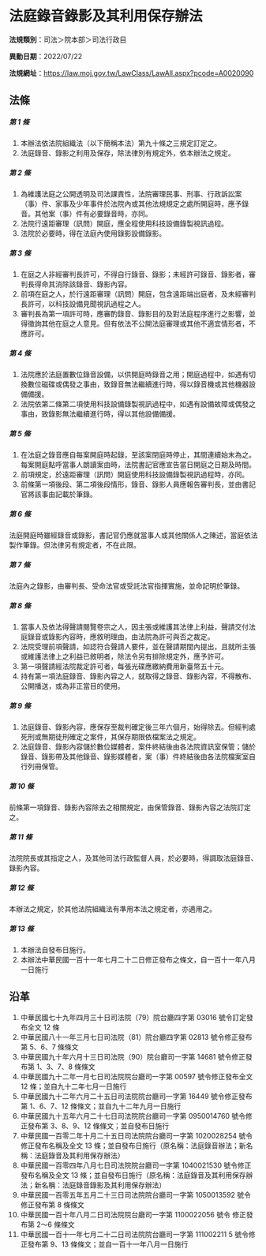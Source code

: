 # 法庭錄音錄影及其利用保存辦法



**法規類別**：司法＞院本部＞司法行政目

**異動日期**：2022/07/22  

**法規網址**：https://law.moj.gov.tw/LawClass/LawAll.aspx?pcode=A0020090



## 法條
##### 第 1 條
1. 本辦法依法院組織法（以下簡稱本法）第九十條之三規定訂定之。
1. 法庭錄音、錄影之利用及保存，除法律別有規定外，依本辦法之規定。

##### 第 2 條
1. 為維護法庭之公開透明及司法課責性，法院審理民事、刑事、行政訴訟案（事）件、家事及少年事件於法院內或其他法規規定之處所開庭時，應予錄音。其他案（事）件有必要錄音時，亦同。
1. 法院行遠距審理（訊問）開庭，應全程使用科技設備錄製視訊過程。
1. 法院於必要時，得在法庭內使用錄影設備錄影。

##### 第 3 條
1. 在庭之人非經審判長許可，不得自行錄音、錄影；未經許可錄音、錄影者，審判長得命其消除該錄音、錄影內容。
1. 前項在庭之人，於行遠距審理（訊問）開庭，包含遠距端出庭者，及未經審判長許可，以科技設備見聞視訊過程之人。
1. 審判長為第一項許可時，應審酌錄音、錄影目的及對法庭程序進行之影響，並得徵詢其他在庭之人意見。但有依法不公開法庭審理或其他不適宜情形者，不應許可。

##### 第 4 條
1. 法院應於法庭置數位錄音設備，以供開庭時錄音之用；開庭過程中，如遇有切換數位磁碟或偶發之事由，致錄音無法繼續進行時，得以錄音機或其他機器設備備援。
1. 法院依第二條第二項使用科技設備錄製視訊過程中，如遇有設備故障或偶發之事由，致錄影無法繼續進行時，得以其他設備備援。

##### 第 5 條
1. 在法庭之錄音應自每案開庭時起錄，至該案閉庭時停止，其間連續始末為之。每案開庭點呼當事人朗讀案由時，法院書記官應宣告當日開庭之日期及時間。
1. 前項規定，於遠距審理（訊問）開庭使用科技設備錄製視訊過程時，亦同。
1. 前條第一項後段、第二項後段情形，錄音、錄影人員應報告審判長，並由書記官將該事由記載於筆錄。

##### 第 6 條
法庭開庭時雖經錄音或錄影，書記官仍應就當事人或其他關係人之陳述，當庭依法製作筆錄。但法律另有規定者，不在此限。

##### 第 7 條
法庭內之錄影，由審判長、受命法官或受託法官指揮實施，並命記明於筆錄。

##### 第 8 條
1. 當事人及依法得聲請閱覽卷宗之人，因主張或維護其法律上利益，聲請交付法庭錄音或錄影內容時，應敘明理由，由法院為許可與否之裁定。
1. 法院受理前項聲請，如認符合聲請人要件，並在聲請期間內提出，且就所主張或維護法律上之利益已敘明者，除法令另有排除規定外，應予許可。
1. 第一項聲請經法院裁定許可者，每張光碟應繳納費用新臺幣五十元。
1. 持有第一項法庭錄音、錄影內容之人，就取得之錄音、錄影內容，不得散布、公開播送，或為非正當目的使用。

##### 第 9 條
1. 法庭錄音、錄影內容，應保存至裁判確定後三年六個月，始得除去。但經判處死刑或無期徒刑確定之案件，其保存期限依檔案法之規定。
1. 法庭錄音、錄影內容儲於數位媒體者，案件終結後由各法院資訊室保管；儲於錄音、錄影帶及其他錄音、錄影媒體者，案（事）件終結後由各法院檔案室自行列冊保管。 

##### 第 10 條
前條第一項錄音、錄影內容除去之相關規定，由保管錄音、錄影內容之法院訂定之。

##### 第 11 條
法院院長或其指定之人，及其他司法行政監督人員，於必要時，得調取法庭錄音、錄影內容。

##### 第 12 條
本辦法之規定，於其他法院組織法有準用本法之規定者，亦適用之。

##### 第 13 條
1. 本辦法自發布日施行。 
1. 本辦法中華民國一百十一年七月二十二日修正發布之條文，自一百十一年八月一日施行

## 沿革
1. 中華民國七十九年四月三十日司法院（79）院台廳四字第 03016  號令訂定發布全文 12 條
1. 中華民國八十一年三月七日司法院（81）院台廳四字第 02813  號令修正發布第 5、6、7  條條文
1. 中華民國九十年六月十三日司法院（90）院台廳司一字第 14681  號令修正發布第 1、3、7、8 條條文
1. 中華民國九十二年一月七日司法院院台廳司一字第 00597  號令修正發布全文 12 條；並自九十二年七月一日施行
1. 中華民國九十二年六月二十五日司法院院台廳司一字第 16449  號令修正發布第 1、6、7、12  條條文；並自九十二年九月一日施行
1. 中華民國九十五年六月二十七日司法院院台廳司一字第 0950014760 號令修正發布第 3、8、9、12  條條文；並自發布日施行
1. 中華民國一百零二年十月二十五日司法院院台廳司一字第 1020028254 號令修正發布名稱及全文 13 條；並自發布日施行（原名稱：法庭錄音辦法；新名稱：法庭錄音及其利用保存辦法）
1. 中華民國一百零四年八月七日司法院院台廳司一字第 1040021530 號令修正發布名稱及全文 13 條；並自發布日施行（原名稱：法庭錄音及其利用保存辦法；新名稱：法庭錄音錄影及其利用保存辦法）
1. 中華民國一百零五年五月二十三日司法院院台廳司一字第 1050013592 號令修正發布第 8  條條文
1.  中華民國一百十年八月二日司法院院台廳司一字第 1100022056 號令  修正發布第 2～6 條條文
1.  中華民國一百十一年七月二十二日司法院院台廳司一字第 111002211  5 號令修正發布第 9、13  條條文；並自一百十一年八月一日施行
